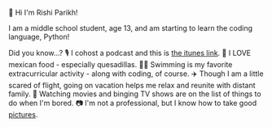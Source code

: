 👋 Hi I'm Rishi Parikh!

I am a middle school student, age 13, and am starting to learn the coding language, Python!

Did you know…?
🎙 I cohost a podcast and this is [the itunes link](https://podcasts.apple.com/us/podcast/tech-hour/id1545801253).
🌮 I LOVE mexican food - especially quesadillas.
🏊‍♂️ Swimming is my favorite extracurricular activity - along with coding, of course.
✈️ Though I am a little scared of flight, going on vacation helps me relax and reunite with distant family.
🍿 Watching movies and binging TV shows are on the list of things to do when I'm bored.
📷 I'm not a professional, but I know how to take good [pictures](https://drive.google.com/file/d/1ljE0o4Fhn_gs3btaJMnCku8iSwcROJab/view?usp=drivesdk).
